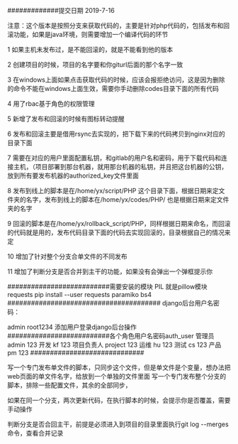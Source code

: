 #############提交日期 2019-7-16

注意：这个版本是按照分支来获取代码的，主要是针对php代码的，包括发布和回滚功能，如果是java环境，则需要增加一个编译代码的环节


1 如果主机未发布过，是不能回滚的，就是不能看到他的版本

2 创建项目的时候，项目的名字要和你giturl后面的那个名字一致

3 在windows上面如果点击获取代码的时候，应该会报拒绝访问，这是因为删除的命令不能在windows上面生效，需要你手动删除codes目录下面的所有代码

4 用了rbac基于角色的权限管理

5 新增了发布和回滚的时候有图标转动提醒

6 发布和回滚主要是借用rsync去实现的，把下载下来的代码拷贝到nginx对应的目录下面

7 需要在对应的用户里面配置私钥，和gitlab的用户名和密码，用于下载代码和连接主机，（项目部署到那台机器，就用那台机器的私钥，并且把这台机器的公钥，放到所有要发布机器的authorized_key文件里面

8 发布到线上的脚本是在/home/yx/script/PHP  这个目录下面，根据日期来定文件夹的名字，发布到线上的脚本在/home/yx/codes/PHP/  也是根据日期来定文件夹的名字

9 回滚的脚本是在/home/yx/rollback_script/PHP，同样根据日期来命名，而回滚的代码就是用的，发布代码目录下面的代码去实现回滚的，目录根据自己的情况来定

10 增加了针对整个分支合单文件的不同发布

11 增加了判断分支是否合并到主干的功能，如果没有会弹出一个弹框提示你



##########################需要安装的模块
PIL 就是pillow模块
requests   pip install --user requests
paramiko
bs4
#######################################
django后台用户名密码：

admin
root1234
添加用户登录django后台操作
##########################各个角色用户名密码auth_user
管理员  admin 123
开发  kf 123
项目负责人 project 123
运维  hu 123
测试  cs 123
产品 pm 123
#############################




写一个专门发布单文件的脚本，只同步这个文件，但是单文件是个变量，想办法把web页面的单文件名字，给放到一个单独的文件里面
写一个专门发布整个分支的脚本，排除一些配置文件，其余的全部同步，



如果在同一个分支，两次更新代码，在执行脚本的时候，会提示你是否覆盖，需要手动操作

判断分支是否合回主干，前提是必须进入到项目的目录里面执行git log --merges命令，查看合并记录

